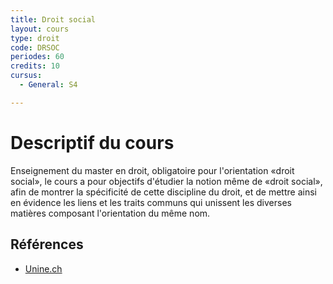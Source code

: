 ```yaml
---
title: Droit social
layout: cours
type: droit
code: DRSOC
periodes: 60
credits: 10
cursus:
  - General: S4

---
```


# Descriptif du cours

Enseignement du master en droit, obligatoire pour l'orientation «droit social», le cours a pour objectifs d'étudier la notion même de «droit social», afin de montrer la spécificité de cette discipline du droit, et de mettre ainsi en évidence les liens et les traits communs qui unissent les diverses matières composant l'orientation du même nom.

## Références

- [Unine.ch](https://www.unine.ch/pascal.mahon/home/enseignements/droit-social-et-droits-sociaux-p.html)
